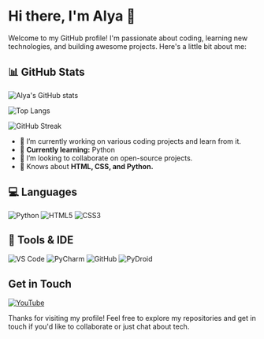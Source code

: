 # Hi there, I'm Alya 👋

Welcome to my GitHub profile! I'm passionate about coding, learning new technologies, and building awesome projects. Here's a little bit about me: 

## 📊 GitHub Stats

![Alya's GitHub stats](https://github-readme-stats.vercel.app/api?username=Alya109&show_icons=true&theme=radical)

![Top Langs](https://github-readme-stats.vercel.app/api/top-langs/?username=Alya109&layout=compact&theme=radical)

![GitHub Streak](https://streak-stats.demolab.com?user=Alya109&theme=radical&border_radius=4.5)

- 🔭 I’m currently working on various coding projects and learn from it.
- 🌱 **Currently learning:** Python
- 👯 I’m looking to collaborate on open-source projects.
- 💬 Knows about **HTML, CSS, and Python.**

## 💻 Languages

![Python](https://img.shields.io/badge/-Python-3776AB?style=flat&logo=python&logoColor=white)
![HTML5](https://img.shields.io/badge/-HTML5-E34F26?style=flat&logo=html5&logoColor=white)
![CSS3](https://img.shields.io/badge/-CSS3-1572B6?style=flat&logo=css3&logoColor=white)

## 🔧 Tools & IDE
![VS Code](https://img.shields.io/badge/-VS%20Code-007ACC?style=flat&logo=visual-studio-code&logoColor=white)
![PyCharm](https://img.shields.io/badge/-PyCharm-000000?style=flat&logo=pycharm&logoColor=white)
![GitHub](https://img.shields.io/badge/-GitHub-181717?style=flat&logo=github&logoColor=white)
![PyDroid](https://img.shields.io/badge/-PyDroid-32CD32?style=flat&logo=android&logoColor=white)

## Get in Touch

[![YouTube](https://img.shields.io/badge/-Alya-FF0000?style=flat&logo=youtube&logoColor=white&labelColor=FF0000)](https://youtube.com/@alyaaa1073) 

Thanks for visiting my profile! Feel free to explore my repositories and get in touch if you'd like to collaborate or just chat about tech.

